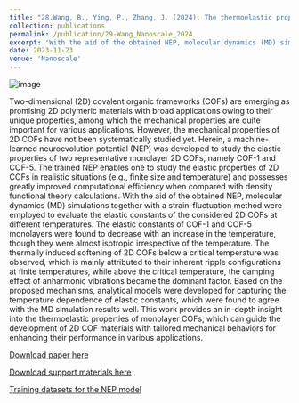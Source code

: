 ```yaml
---
title: "28.Wang, B., Ying, P., Zhang, J. (2024). The thermoelastic properties of monolayer covalent organic frameworks studied by machine-learning molecular dynamics. Nanoscale, 16, 237-248"
collection: publications
permalink: /publication/29-Wang_Nanoscale_2024
excerpt: 'With the aid of the obtained NEP, molecular dynamics (MD) simulations together with a strain-fluctuation method were employed to evaluate the elastic constants of the considered 2D COFs at different temperatures. The elastic constants of COF-1 and COF-5 monolayers were found to decrease with an increase in the temperature, though they were almost isotropic irrespective of the temperature. The thermally induced softening of 2D COFs below a critical temperature was observed, which is mainly attributed to their inherent ripple configurations at finite temperatures, while above the critical temperature, the damping effect of anharmonic vibrations became the dominant factor. Based on the proposed mechanisms, analytical models were developed for capturing the temperature dependence of elastic constants, which were found to agree with the MD simulation results well.'
date: 2023-11-23
venue: 'Nanoscale'
---
```

![image](https://github.com/hityingph/hityingph.github.io/assets/54773018/20f57012-c403-4ae6-879d-792e1867f411)

Two-dimensional (2D) covalent organic frameworks (COFs) are emerging as promising 2D polymeric materials with broad applications owing to their unique properties, among which the mechanical properties are quite important for various applications. However, the mechanical properties of 2D COFs have not been systematically studied yet. Herein, a machine-learned neuroevolution potential (NEP) was developed to study the elastic properties of two representative monolayer 2D COFs, namely COF-1 and COF-5. The trained NEP enables one to study the elastic properties of 2D COFs in realistic situations (e.g., finite size and temperature) and possesses greatly improved computational efficiency when compared with density functional theory calculations. With the aid of the obtained NEP, molecular dynamics (MD) simulations together with a strain-fluctuation method were employed to evaluate the elastic constants of the considered 2D COFs at different temperatures. The elastic constants of COF-1 and COF-5 monolayers were found to decrease with an increase in the temperature, though they were almost isotropic irrespective of the temperature. The thermally induced softening of 2D COFs below a critical temperature was observed, which is mainly attributed to their inherent ripple configurations at finite temperatures, while above the critical temperature, the damping effect of anharmonic vibrations became the dominant factor. Based on the proposed mechanisms, analytical models were developed for capturing the temperature dependence of elastic constants, which were found to agree with the MD simulation results well. This work provides an in-depth insight into the thermoelastic properties of monolayer COFs, which can guide the development of 2D COF materials with tailored mechanical behaviors for enhancing their performance in various applications.

[Download paper here](http://hityingph.github.io/files/29-Wang_Nanoscale_2024.pdf)

[Download support materials here](https://www.rsc.org/suppdata/d3/nr/d3nr04509a/d3nr04509a1.pdf)

[Training datasets for the NEP model](https://github.com/bing93wang/COF-NEP)

